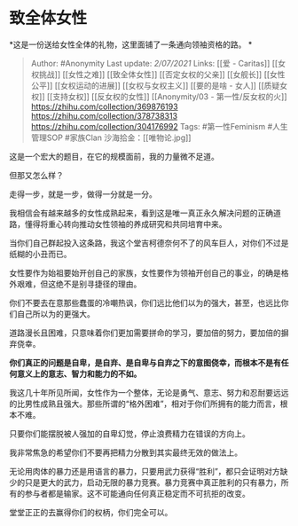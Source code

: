   # 致全体女性    
*这是一份送给女性全体的礼物，这里面铺了一条通向领袖资格的路。 * 

> Author: #Anonymity 
Last update: *2/07/2021* 
Links: [[爱 - Caritas]]  [[女权挑战]] [[女性之难]] [[致全体女性]] [[否定女权的父亲]] [[女舰长]] [[女性公平]] [[女权运动的进展]] [[女权与女权主义]] [[要的是啥 - 女人]] [[质疑女权]] [[支持女权]] [[反女权的女性]] [[Anonymity/03 - 第一性/反女权的火]]
https://zhihu.com/collection/369876193
https://zhihu.com/collection/378738313
https://zhihu.com/collection/304176992
Tags: #第一性Feminism #人生管理SOP #家族Clan 
沙海拾金：[[唯物论.jpg]]



这是一个宏大的题目，在它的规模面前，我的力量微不足道。

  

但那又怎么样？

  

走得一步，就是一步，做得一分就是一分。

  

我相信会有越来越多的女性成熟起来，看到这是唯一真正永久解决问题的正确道路，懂得将重心转向推动女性领袖的养成研究和共同培育中来。

  

当你们自己群起投入这条路，我这个堂吉柯德奈何不了的风车巨人，对你们不过是纸糊的小丑而已。

  

女性要作为始祖要始开创自己的家族，女性要作为领袖开创自己的事业，的确是格外艰难，但这绝不是别寻捷径的理由。

  

你们不要去在意那些蠢蛋的冷嘲热讽，你们远比他们以为的强大，甚至，也远比你们自己所以为的更强大。

  

道路漫长且困难，只意味着你们更加需要拼命的学习，要加倍的努力，要加倍的摒弃侥幸。

  

**你们真正的问题是自卑，是自弃、是自卑与自弃之下的意图侥幸，而根本不是有任何意义上的意志、智力和能力的不如。**

  

我这几十年所见所闻，女性作为一个整体，无论是勇气、意志、努力和忍耐要远远的比男性成熟且强大。那些所谓的“格外困难”，相对于你们所拥有的能力而言，根本不难。

  

只要你们能摆脱被人强加的自卑幻觉，停止浪费精力在错误的方向上。

  

  

我非常焦急的希望你们不要再把精力分散到其实最终无效的做法上。

  

无论用肉体的暴力还是用语言的暴力，只要用武力获得“胜利”，都只会证明对方缺少的只是更大的武力，启动无限的暴力竞赛。暴力竞赛中真正胜利的只有暴力，所有的参与者都是输家。这不可能通向任何真正稳定而不可抗拒的改变。

  

堂堂正正的去赢得你们的权柄，你们完全可以。